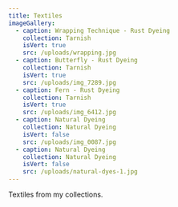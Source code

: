 ```yaml
---
title: Textiles
imageGallery:
  - caption: Wrapping Technique - Rust Dyeing
    collection: Tarnish
    isVert: true
    src: /uploads/wrapping.jpg
  - caption: Butterfly - Rust Dyeing
    collection: Tarnish
    isVert: true
    src: /uploads/img_7289.jpg
  - caption: Fern - Rust Dyeing
    collection: Tarnish
    isVert: true
    src: /uploads/img_6412.jpg
  - caption: Natural Dyeing
    collection: Natural Dyeing
    isVert: false
    src: /uploads/img_0087.jpg
  - caption: Natural Dyeing
    collection: Natural Dyeing
    isVert: false
    src: /uploads/natural-dyes-1.jpg
---
```

Textiles from my collections.
